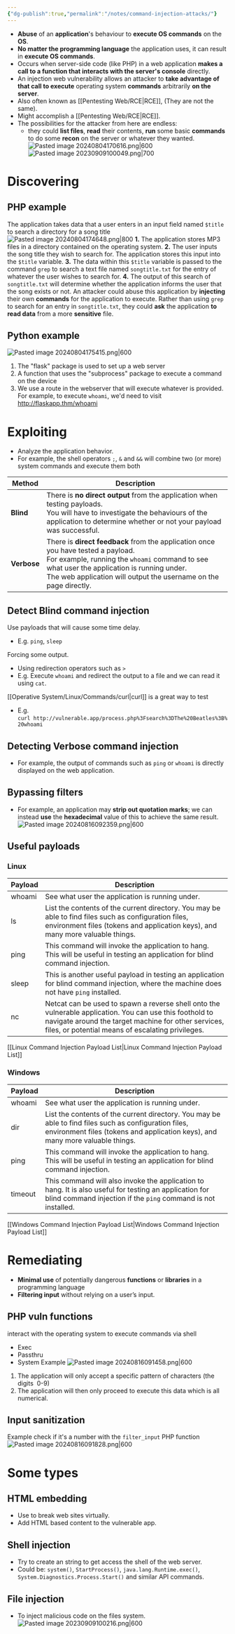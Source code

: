 ```yaml
---
{"dg-publish":true,"permalink":"/notes/command-injection-attacks/"}
---
```


- **Abuse** of an **application**'s behaviour to **execute OS commands** on the **OS**. 
- **No matter the programming language** the application uses, it can result in **execute OS commands**.
- Occurs when server-side code (like PHP) in a web application **makes a call to a function that interacts with the server's console** directly.
- An injection web vulnerability allows an attacker to **take advantage of that call to execute** operating system **commands** arbitrarily **on the server**.
- Also often known as [[Pentesting Web/RCE\|RCE]], (They are not the same).
- Might accomplish a [[Pentesting Web/RCE\|RCE]].
- The possibilities for the attacker from here are endless:
	- they could **list files**, **read** their contents, **run** some basic **commands** to do some **recon** on the server or whatever they wanted.
![Pasted image 20240804170616.png|600](/img/user/Networking/Seguridad%20en%20redes/Fundamentos%20de%20seguridad%20ofensiva/attachments/Pasted%20image%2020240804170616.png)
![Pasted image 20230909100049.png|700](/img/user/Networking/Seguridad%20en%20redes/Fundamentos%20de%20seguridad%20ofensiva/attachments/Pasted%20image%2020230909100049.png)
# Discovering
## PHP example
The application takes data that a user enters in an input field named `$title` to search a directory for a song title
![Pasted image 20240804174648.png|800](/img/user/Networking/Seguridad%20en%20redes/Fundamentos%20de%20seguridad%20ofensiva/attachments/Pasted%20image%2020240804174648.png)
**1.** The application stores MP3 files in a directory contained on the operating system.
**2.** The user inputs the song title they wish to search for. The application stores this input into the `$title` variable.
**3.** The data within this `$title` variable is passed to the command `grep` to search a text file named `songtitle.txt` for the entry of whatever the user wishes to search for.
**4.** The output of this search of `songtitle.txt` will determine whether the application informs the user that the song exists or not.
An attacker could abuse this application by **injecting** their own **commands** for the application to execute.
Rather than using `grep` to search for an entry in `songtitle.txt`, they could **ask** the application **to read data** from a more **sensitive** file.
## Python example
![Pasted image 20240804175415.png|600](/img/user/Networking/Seguridad%20en%20redes/Fundamentos%20de%20seguridad%20ofensiva/attachments/Pasted%20image%2020240804175415.png)
1. The "flask" package is used to set up a web server
2. A function that uses the "subprocess" package to execute a command on the device
3. We use a route in the webserver that will execute whatever is provided. For example, to execute `whoami`, we'd need to visit http://flaskapp.thm/whoami
# Exploiting
- Analyze the application behavior.
- For example, the shell operators `;`, `&` and `&&` will combine two (or more) system commands and execute them both

| Method      | Description                                                                                                                                                                                                                                             |
| ----------- | ------------------------------------------------------------------------------------------------------------------------------------------------------------------------------------------------------------------------------------------------------- |
| **Blind**   | There is **no direct output** from the application when testing payloads. <br>You will have to investigate the behaviours of the application to determine whether or not your payload was successful.                                                   |
| **Verbose** | There is **direct feedback** from the application once you have tested a payload.<br>For example, running the `whoami` command to see what user the application is running under.<br>The web application will output the username on the page directly. |
## Detect Blind command injection
Use payloads that will cause some time delay.
- E.g. `ping`, `sleep`

Forcing some output.
- Using redirection operators such as `>`
- E.g. Execute `whoami` and redirect the output to a file and we can read it using `cat`.

[[Operative System/Linux/Commands/curl\|curl]] is a great way to test
-  E.g. `curl http://vulnerable.app/process.php%3Fsearch%3DThe%20Beatles%3B%20whoami`
## Detecting Verbose command injection
- For example, the output of commands such as `ping` or `whoami` is directly displayed on the web application.
## Bypassing filters
- For example, an application may **strip out quotation marks**; we can instead **use** the **hexadecimal** value of this to achieve the same result.
![Pasted image 20240816092359.png|600](/img/user/Networking/Seguridad%20en%20redes/Fundamentos%20de%20seguridad%20ofensiva/attachments/Pasted%20image%2020240816092359.png)
## Useful payloads
### Linux

| Payload | Description                                                                                                                                                                                                          |
| ------- | -------------------------------------------------------------------------------------------------------------------------------------------------------------------------------------------------------------------- |
| whoami  | See what user the application is running under.                                                                                                                                                                      |
| ls      | List the contents of the current directory. You may be able to find files such as configuration files, environment files (tokens and application keys), and many more valuable things.                               |
| ping    | This command will invoke the application to hang. This will be useful in testing an application for blind command injection.                                                                                         |
| sleep   | This is another useful payload in testing an application for blind command injection, where the machine does not have `ping` installed.                                                                              |
| nc      | Netcat can be used to spawn a reverse shell onto the vulnerable application. You can use this foothold to navigate around the target machine for other services, files, or potential means of escalating privileges. |
[[Linux Command Injection Payload List\|Linux Command Injection Payload List]]
### Windows

| Payload | Description                                                                                                                                                                            |
| ------- | -------------------------------------------------------------------------------------------------------------------------------------------------------------------------------------- |
| whoami  | See what user the application is running under.                                                                                                                                        |
| dir     | List the contents of the current directory. You may be able to find files such as configuration files, environment files (tokens and application keys), and many more valuable things. |
| ping    | This command will invoke the application to hang. This will be useful in testing an application for blind command injection.                                                           |
| timeout | This command will also invoke the application to hang. It is also useful for testing an application for blind command injection if the `ping` command is not installed.                |
[[Windows Command Injection Payload List\|Windows Command Injection Payload List]]
# Remediating
- **Minimal use** of potentially dangerous **functions** or **libraries** in a programming language
- **Filtering input** without relying on a user’s input.
## PHP vuln functions
interact with the operating system to execute commands via shell
- Exec
- Passthru
- System
Example
![Pasted image 20240816091458.png|600](/img/user/Networking/Seguridad%20en%20redes/Fundamentos%20de%20seguridad%20ofensiva/attachments/Pasted%20image%2020240816091458.png)
1. The application will only accept a specific pattern of characters (the digits  0-9)
2. The application will then only proceed to execute this data which is all numerical.
## Input sanitization
Example check if it's a number with the `filter_input` PHP function 
![Pasted image 20240816091828.png|600](/img/user/Networking/Seguridad%20en%20redes/Fundamentos%20de%20seguridad%20ofensiva/attachments/Pasted%20image%2020240816091828.png)
# Some types
## HTML embedding
- Use to break web sites virtually.
- Add HTML based content to the vulnerable app.
## Shell injection
- Try to create an string to get access the shell of the web server.
- Could be: `system()`, `StartProcess()`, `java.lang.Runtime.exec()`, `System.Diagnostics.Process.Start()` and similar API commands.
## File injection
- To inject malicious code on the files system.
![Pasted image 20230909100216.png|600](/img/user/Networking/Seguridad%20en%20redes/Fundamentos%20de%20seguridad%20ofensiva/attachments/Pasted%20image%2020230909100216.png)